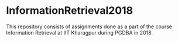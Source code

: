 # InformationRetrieval2018
This repository consists of assignments done as a part of the course Information Retrieval at IIT Kharagpur during PGDBA in 2018.
